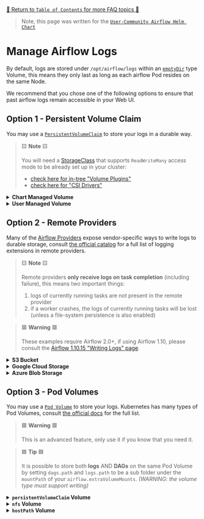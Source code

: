 [🔗 Return to `Table of Contents` for more FAQ topics 🔗](https://github.com/airflow-helm/charts/tree/main/charts/airflow#frequently-asked-questions)

> Note, this page was written for the [`User-Community Airflow Helm Chart`](https://github.com/airflow-helm/charts/tree/main/charts/airflow)

# Manage Airflow Logs

By default, logs are stored under `/opt/airflow/logs` within an [`emptyDir`](https://kubernetes.io/docs/concepts/storage/volumes/#emptydir) type Volume, 
this means they only last as long as each airflow Pod resides on the same Node.

We recommend that you chose one of the following options to ensure that past airflow logs remain accessible in your Web UI.

## Option 1 - Persistent Volume Claim

You may use a [`PersistentVolumeClaim`](https://kubernetes.io/docs/concepts/storage/persistent-volumes/) to store your logs in a durable way.

> 🟨 __Note__ 🟨
>
> You will need a [StorageClass](https://kubernetes.io/docs/concepts/storage/storage-classes/) that supports `ReadWriteMany` 
> access mode to be already set up in your cluster:
> 
> - [check here for in-tree "Volume Plugins"](https://kubernetes.io/docs/concepts/storage/persistent-volumes/#access-modes) 
> - [check here for "CSI Drivers"](https://kubernetes-csi.github.io/docs/drivers.html) 

<details>
<summary>
  <a id="chart-managed-volume"></a>
  <b>Chart Managed Volume</b>
</summary>

---

The chart can manage the initial creation of a PersistentVolumeClaim for your logs.

> 🟦 __Tip__ 🟦
>
> The name of the `PersistentVolumeClaim` will be your helm release-name with `"-logs"` appended.
> <br>
> For example, if you use `helm install my-airflow ...`, the PVC will be called `my-airflow-logs`.

For example, to have the chart create a PersistentVolumeClaim with the `storageClass` called `default` and a `size` of `5Gi`:

```yaml
scheduler:
  logCleanup:
    ## WARNING: scheduler log-cleanup must be disabled if `logs.persistence.enabled` is `true`
    enabled: false

workers:
  logCleanup:
    ## WARNING: workers log-cleanup must be disabled if `logs.persistence.enabled` is `true`
    enabled: false

logs:
  ## NOTE: this is the default value
  path: /opt/airflow/logs
  
  persistence:
    enabled: true

    ## NOTE: set `storageClass` to "" for the cluster-default
    storageClass: "default"
    
    ## NOTE: some types of StorageClass will ignore this request (for example, EFS)
    size: 5Gi
    
    ## WARNING: as multiple pods will write logs, this MUST be ReadWriteMany
    accessMode: ReadWriteMany
```

</details>

<details>
<summary>
  <a id="user-managed-volume"></a>
  <b>User Managed Volume</b>
</summary>

---

If you wish to take more control of the PersistentVolumeClaim used for your logs, you may create a 
[`PersistentVolumeClaim`](https://kubernetes.io/docs/concepts/storage/persistent-volumes/#persistentvolumeclaims) 
resource inside your helm install namespace and then tell the chart to use it.

For example, to have the chart use an existing PersistentVolumeClaim called `my-logs-pvc`:

```yaml
scheduler:
  logCleanup:
    ## WARNING: scheduler log-cleanup must be disabled if `logs.persistence.enabled` is `true`
    enabled: false

workers:
  logCleanup:
    ## WARNING: workers log-cleanup must be disabled if `logs.persistence.enabled` is `true`
    enabled: false

logs:
  ## NOTE: this is the default value
  path: /opt/airflow/logs
  
  persistence:
    enabled: true

    ## the name of your existing PersistentVolumeClaim
    existingClaim: my-logs-pvc
    
    ## WARNING: as multiple pods will write logs, this MUST be ReadWriteMany
    accessMode: ReadWriteMany
```

</details>

## Option 2 - Remote Providers

Many of the [Airflow Providers](https://airflow.apache.org/docs/apache-airflow-providers/) expose vendor-specific ways to write logs to durable storage,
consult [the official catalog](https://airflow.apache.org/docs/apache-airflow-providers/core-extensions/logging.html) for a full list of logging extensions in remote providers.

> 🟨 __Note__ 🟨
>
> Remote providers __only receive logs on task completion__ (including failure), this means two important things:
> 
> 1. logs of currently running tasks are not present in the remote provider
> 2. if a worker crashes, the logs of currently running tasks will be lost (unless a file-system persistence is also enabled)

> 🟥 __Warning__ 🟥
>
> These examples require Airflow 2.0+, if using Airflow 1.10, please consult the [Airflow 1.10.15 "Writing Logs" page](https://airflow.apache.org/docs/apache-airflow/1.10.15/howto/write-logs.html).

<details>
<summary>
  <a id="s3-bucket"></a>
  <b>S3 Bucket</b>
</summary>

---

The `apache-airflow-providers-amazon` provider supports [remote logging into S3 buckets](https://airflow.apache.org/docs/apache-airflow-providers-amazon/stable/logging/s3-task-handler.html).

> 🟦 __Tip__ 🟦
>
> An `aws` type airflow connection called `my_aws` must exist for this example,
> see our [guide using `airflow.connections`](../dags/airflow-connections.md#aws-connection) to do this.

For example, to use an S3 bucket called `<<MY_BUCKET_NAME>>` under the object key prefix `airflow/logs` 
with AWS access provided by an Airflow Connection called `my_aws`:

```yaml
airflow:
  config:
    AIRFLOW__LOGGING__REMOTE_LOGGING: "True"
    AIRFLOW__LOGGING__REMOTE_BASE_LOG_FOLDER: "s3://<<MY_BUCKET_NAME>>/airflow/logs"
    AIRFLOW__LOGGING__REMOTE_LOG_CONN_ID: "my_aws"
```

</details>

<details>
<summary>
  <a id="google-cloud-storage"></a>
  <b>Google Cloud Storage</b>
</summary>

---

The `apache-airflow-providers-google` provider supports [remote logging into GCS buckets](https://airflow.apache.org/docs/apache-airflow-providers-google/stable/logging/gcs.html).

> 🟦 __Tip__ 🟦
>
> A `google_cloud_platform` type airflow connection called `my_gcp` must exist for this example,
> see our [guide using `airflow.connections`](../dags/airflow-connections.md#gcp-connection) to do this.

For example, to use a GCS bucket called `<<MY_BUCKET_NAME>>` under the object key prefix `airflow/logs` 
with GCP access provided by an Airflow Connection called `my_gcp`:

```yaml
airflow:
  config:
    AIRFLOW__LOGGING__REMOTE_LOGGING: "True"
    AIRFLOW__LOGGING__REMOTE_BASE_LOG_FOLDER: "gs://<<MY-BUCKET-NAME>>/airflow/logs"
    AIRFLOW__LOGGING__REMOTE_LOG_CONN_ID: "my_gcp"
```

</details>

<details>
<summary>
  <a id="azure-blob-storage"></a>
  <b>Azure Blob Storage</b>
</summary>

---

The `apache-airflow-providers-microsoft-azure` provider supports [remote logging into Azure Blob Storage](https://airflow.apache.org/docs/apache-airflow-providers-microsoft-azure/stable/logging/index.html).

> 🟦 __Tip__ 🟦
>
> A `wabs` type airflow connection called `my_wabs` must exist for this example,
> see our [guide using `airflow.connections`](../dags/airflow-connections.md#azure-blob-storage-connection) to do this.

For example, to use Azure Blob Storage called `wasb-<<MY_NAME>>` with access provided by an Airflow Connection called `my_wabs`:

```yaml
airflow:
  config:
    AIRFLOW__LOGGING__REMOTE_LOGGING: "True"
    AIRFLOW__LOGGING__REMOTE_BASE_LOG_FOLDER: "wasb-<<MY_NAME>>"
    AIRFLOW__LOGGING__REMOTE_LOG_CONN_ID: "my_wabs"
```

</details>

## Option 3 - Pod Volumes

You may use a [`Pod Volume`](https://kubernetes.io/docs/concepts/storage/volumes/) to store your logs.
Kubernetes has many types of Pod Volumes, consult [the official docs](https://kubernetes.io/docs/concepts/storage/volumes/#volume-types) for the full list.

> 🟥 __Warning__ 🟥
>
> This is an advanced feature, only use it if you know that you need it.

> 🟦 __Tip__ 🟦
>
> It is possible to store both __logs__ AND __DAGs__ on the same Pod Volume by setting `dags.path` and `logs.path` to be a sub folder 
> under the `mountPath` of your `airflow.extraVolumeMounts`. _(WARNING: the volume type must support writing)_

<details>
<summary>
  <a id="persistentVolumeClaim-volume"></a>
  <b><code>persistentVolumeClaim</code> Volume</b>
</summary>

---

> 🟦 __Tip__ 🟦
>
> The chart has special values just for PersistentVolumeClaims (`logs.persistence.*`).
> <br>
> Unless you require the flexibility of `extraVolumeMounts`, we recommend using [`Option 1`](#option-1---persistent-volume-claim) instead.

For example, to mount a [`persistentVolumeClaim`](https://kubernetes.io/docs/concepts/storage/volumes/#persistentvolumeclaim) type volume at `/opt/airflow/logs`:

```yaml
airflow:
  extraVolumeMounts:
    ## spec: https://kubernetes.io/docs/reference/generated/kubernetes-api/v1.20/#volumemount-v1-core
    - name: logs-volume
      mountPath: /opt/airflow/logs

  extraVolumes:
    ## spec: https://kubernetes.io/docs/reference/generated/kubernetes-api/v1.20/#volume-v1-core
    - name: logs-volume
      persistentVolumeClaim:
        claimName: my-existing-persistent-volume-claim

scheduler:
  logCleanup:
    ## WARNING: scheduler log-cleanup must be disabled if `logs.path` is under an `airflow.extraVolumeMounts`
    enabled: false

workers:
  logCleanup:
    ## WARNING: workers log-cleanup must be disabled if `logs.path` is under an `airflow.extraVolumeMounts`
    enabled: false

logs:
  ## NOTE: this is the default value
  path: /opt/airflow/logs
```

</details>

<details>
<summary>
  <a id="nfs-volume"></a>
  <b><code>nfs</code> Volume</b>
</summary>

---

For example, to mount an [`nfs`](https://kubernetes.io/docs/concepts/storage/volumes/#nfs) type volume at `/opt/airflow/logs`:

```yaml
airflow:
  extraVolumeMounts:
    ## spec: https://kubernetes.io/docs/reference/generated/kubernetes-api/v1.20/#volumemount-v1-core
    - name: logs-volume
      mountPath: /opt/airflow/logs

  extraVolumes:
    ## spec: https://kubernetes.io/docs/reference/generated/kubernetes-api/v1.20/#volume-v1-core
    - name: logs-volume
      nfs:
        path: /path/on/nfs/server
        server: nfs.example.com

scheduler:
  logCleanup:
    ## WARNING: scheduler log-cleanup must be disabled if `logs.path` is under an `airflow.extraVolumeMounts`
    enabled: false

workers:
  logCleanup:
    ## WARNING: workers log-cleanup must be disabled if `logs.path` is under an `airflow.extraVolumeMounts`
    enabled: false

logs:
  ## NOTE: this is the default value
  path: /opt/airflow/logs
```

</details>

<details>
<summary>
  <a id="hostPath-volumes"></a>
  <b><code>hostPath</code> Volume</b>
</summary>

---

> 🟥 __Warning__ 🟥
>
> We strongly recommend NOT TO USE `hostPath` type volumes, as they provide access to the filesystem of the underlying node.

For example, to mount a [`hostPath`](https://kubernetes.io/docs/concepts/storage/volumes/#hostpath) type volume at `/opt/airflow/logs`:

```yaml
airflow:
  extraVolumeMounts:
    ## spec: https://kubernetes.io/docs/reference/generated/kubernetes-api/v1.20/#volumemount-v1-core
    - name: logs-volume
      mountPath: /opt/airflow/logs

  extraVolumes:
    ## spec: https://kubernetes.io/docs/reference/generated/kubernetes-api/v1.20/#volume-v1-core
    - name: logs-volume
      hostPath:
        ## WARNING: this represents a local path on the Kubernetes Node
        path: /tmp/airflow
        type: DirectoryOrCreate

scheduler:
  logCleanup:
    ## WARNING: scheduler log-cleanup must be disabled if `logs.path` is under an `airflow.extraVolumeMounts`
    enabled: false

workers:
  logCleanup:
    ## WARNING: workers log-cleanup must be disabled if `logs.path` is under an `airflow.extraVolumeMounts`
    enabled: false

logs:
  ## NOTE: this is the default value
  path: /opt/airflow/logs
```

</details>